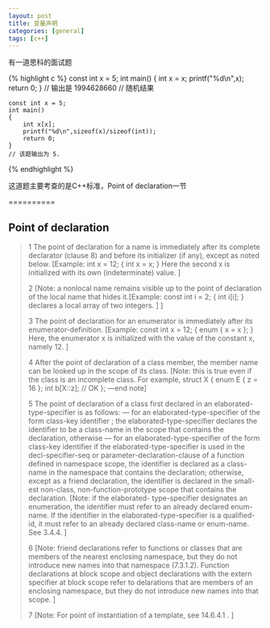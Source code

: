 ```yaml
---
layout: post
title: 变量声明
categories: [general]
tags: [c++]
---
```


有一道思科的面试题
		
{% highlight c %}
    const int x = 5; 
    int main() 
    { 
        int x = x; 
        printf("%d\n",x); 
        return 0; 
    } 
    // 输出是 1994628660 
    // 随机结果 
    
    const int x = 5; 
    int main() 
    { 
        int x[x]; 
        printf("%d\n",sizeof(x)/sizeof(int)); 
        return 0; 
    } 
    // 该题输出为 5. 
{% endhighlight %}
        

这道题主要考查的是C++标准，Point of declaration一节

==========

## Point of declaration ##

> 1 The point of declaration for a name is immediately after its complete
> declarator (clause 8) and before its initializer (if any), except as
> noted below. [Example: int x = 12; { int x = x; } Here the second x is
> initialized with its own (indeterminate) value. ]
> 
> 2 [Note: a nonlocal name remains visible up to the point of declaration
> of the local name that hides it.[Example: const int i = 2; { int i[i]; }
> declares a local array of two integers. ] ]
> 
> 3 The point of declaration for an enumerator is immediately after its
> enumerator-definition. [Example: const int x = 12; { enum { x = x }; }
> Here, the enumerator x is initialized with the value of the constant x,
> namely 12. ]
> 
> 4 After the point of declaration of a class member, the member name can
> be looked up in the scope of its class. [Note: this is true even if the
> class is an incomplete class. For example, struct X { enum E { z = 16 };
> int b[X::z]; // OK }; —end note]
> 
> 5 The point of declaration of a class first declared in an
> elaborated-type-specifier is as follows: — for an
> elaborated-type-specifier of the form class-key identifier ; the
> elaborated-type-specifier declares the identifier to be a class-name in
> the scope that contains the declaration, otherwise — for an
> elaborated-type-specifier of the form class-key identifier if the
> elaborated-type-specifier is used in the decl-specifier-seq or
> parameter-declaration-clause of a function defined in namespace scope,
> the identifier is declared as a class-name in the namespace that
> contains the declaration; otherwise, except as a friend declaration, the
> identifier is declared in the small- est non-class,
> non-function-prototype scope that contains the declaration. [Note: if
> the elaborated- type-specifier designates an enumeration, the identifier
> must refer to an already declared enum-name. If the identifier in the
> elaborated-type-specifier is a qualified-id, it must refer to an already
> declared class-name or enum-name. See 3.4.4. ]
> 
> 6 [Note: friend declarations refer to functions or classes that are
> members of the nearest enclosing namespace, but they do not introduce
> new names into that namespace (7.3.1.2). Function declarations at block
> scope and object declarations with the extern specifier at block scope
> refer to delarations that are members of an enclosing namespace, but
> they do not introduce new names into that scope. ]
> 
> 7 [Note: For point of instantiation of a template, see 14.6.4.1 . ]
